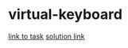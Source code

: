 # virtual-keyboard 
[link to task](https://github.com/rolling-scopes-school/tasks/blob/master/tasks/codejam-virtual-keyboard.md)
[solution link](https://ptatarsk.github.io/virtual-keyboard/)